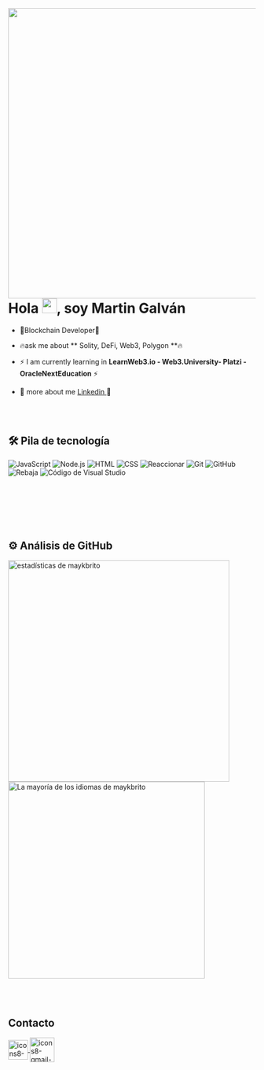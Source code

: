 <img align="right" height="590em" src="https://i.ibb.co/M2mchMS/Group.png"/>
<h1 align="left">Hola <img src="https://raw.githubusercontent.com/kaueMarques/kaueMarques/master/hi.gif" height="30px">, soy Martin Galván</h1>

- 🚀Blockchain Developer🚀

- 🔥ask me about ** Solity, DeFi, Web3, Polygon **🔥

- ⚡ I am currently learning in **LearnWeb3.io - Web3.University- Platzi - OracleNextEducation** ⚡

- 🦄 more about me [Linkedin ](https://www.linkedin.com/in/martingalvan1/) 🦄

<br><br>
## 🛠  Pila de tecnología
![JavaScript](https://img.shields.io/badge/-JavaScript-05122A?style=flat&logo=javascript) 
![Node.js](https://img.shields.io/badge/-Node.js-05122A?style=flat&logo=node.js) 
![HTML](https://img.shields.io/badge/-HTML-05122A?style=flat&logo=HTML5) 
![CSS](https://img.shields.io/badge/-CSS-05122A?style=flat&logo=CSS3&logoColor=1572B6) 
![Reaccionar](https://img.shields.io/badge/-React-05122A?style=flat&logo=react) 
![Git](https://img.shields.io/badge/-Git-05122A?style=flat&logo=git) 
![GitHub](https://img.shields.io/badge/-GitHub-05122A?style=flat&logo=github) 
![Rebaja](https://img.shields.io/badge/-Markdown-05122A?style=flat&logo=markdown) 
![Código de Visual Studio](https://img.shields.io/badge/-Visual%20Studio%20Code-05122A?style=flat&logo=visual-studio-code&logoColor=007ACC) 
<br><br>

<br><br>
<br><br>

## ⚙️  Análisis de GitHub
<p align="izquierda">
<img width="450em" src="https://github-readme-stats.vercel.app/api?username=maykbrito&show_icons=true&theme=vision-friendly-dark" alt="estadísticas de maykbrito"/>
<img width="400em" src="https://github-readme-stats.vercel.app/api/top-langs/?username=maykbrito&layout=compact&theme=vision-friendly-dark" alt="La mayoría de los idiomas de maykbrito" />
</p>


<br><br>

##  Contacto

<p align="izquierda" estilo="fondo:amarillo">
<a href="lkn.galvan.martin@gmail.com" target="_blank">
  <img align="center" height="40em" width="40em" src="https://i.ibb.co/54FpNSH/icons8-gmail-240.png" alt="icons8-gmail-240" alt="codepen"/>
  <img align="center" height="50em" width="50em" src="https://i.ibb.co/MDpMLPg/icons8-linkedin-240.png" alt="icons8-gmail-240" alt="codepen"/>
</a>
</p>



